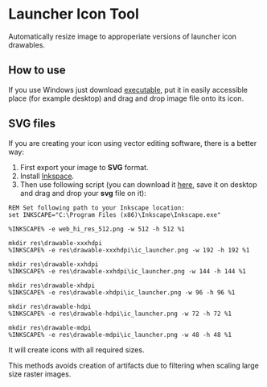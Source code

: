Launcher Icon Tool
================

Automatically resize image to approperiate versions of launcher icon drawables.

How to use
----------------

If you use Windows just download [executable](https://github.com/mrpyo/LauncherIconTool/raw/master/LIT.exe), put it in easily accessible place (for example desktop) 
and drag and drop image file onto its icon.


SVG files
----------------

If you are creating your icon using vector editing software, there is a better way: 

1. First export your image to **SVG** format.
2. Install [Inkspace](http://www.inkscape.org/en/).
3. Then use following script (you can download it [here](https://raw.githubusercontent.com/mrpyo/LauncherIconTool/master/LIT.bat), save it on desktop and drag and drop your **svg** file on it):

```
REM Set following path to your Inkscape location:
set INKSCAPE="C:\Program Files (x86)\Inkscape\Inkscape.exe"

%INKSCAPE% -e web_hi_res_512.png -w 512 -h 512 %1

mkdir res\drawable-xxxhdpi
%INKSCAPE% -e res\drawable-xxxhdpi\ic_launcher.png -w 192 -h 192 %1

mkdir res\drawable-xxhdpi
%INKSCAPE% -e res\drawable-xxhdpi\ic_launcher.png -w 144 -h 144 %1

mkdir res\drawable-xhdpi
%INKSCAPE% -e res\drawable-xhdpi\ic_launcher.png -w 96 -h 96 %1

mkdir res\drawable-hdpi
%INKSCAPE% -e res\drawable-hdpi\ic_launcher.png -w 72 -h 72 %1

mkdir res\drawable-mdpi
%INKSCAPE% -e res\drawable-mdpi\ic_launcher.png -w 48 -h 48 %1
```

It will create icons with all required sizes. 

This methods avoids creation of artifacts due to filtering when scaling large size raster images.

